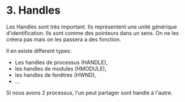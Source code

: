 # 3. Handles

Les Handles sont très important. Ils représentent une unité générique d'identification. Ils sont comme des pointeurs dans un sens. On ne les créera pas mais on les passera a des fonction.

Il en existe different types:

- Les handles de processus (HANDLE),
- les handles de modules (HMODULE),
- les handles de fenêtres (HWND),
- ...

Si nous avons 2 processus, l'un peut partager sont handle à l'autre.
